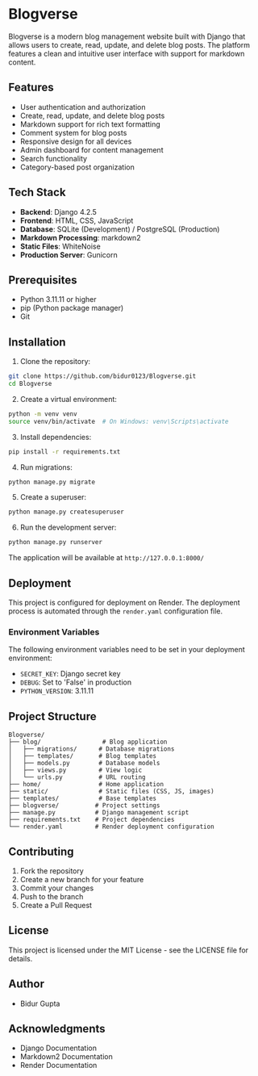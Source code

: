 # Blogverse

Blogverse is a modern blog management website built with Django that allows users to create, read, update, and delete blog posts. The platform features a clean and intuitive user interface with support for markdown content.

## Features

- User authentication and authorization
- Create, read, update, and delete blog posts
- Markdown support for rich text formatting
- Comment system for blog posts
- Responsive design for all devices
- Admin dashboard for content management
- Search functionality
- Category-based post organization

## Tech Stack

- **Backend**: Django 4.2.5
- **Frontend**: HTML, CSS, JavaScript
- **Database**: SQLite (Development) / PostgreSQL (Production)
- **Markdown Processing**: markdown2
- **Static Files**: WhiteNoise
- **Production Server**: Gunicorn

## Prerequisites

- Python 3.11.11 or higher
- pip (Python package manager)
- Git

## Installation

1. Clone the repository:
```bash
git clone https://github.com/bidur0123/Blogverse.git
cd Blogverse
```

2. Create a virtual environment:
```bash
python -m venv venv
source venv/bin/activate  # On Windows: venv\Scripts\activate
```

3. Install dependencies:
```bash
pip install -r requirements.txt
```

4. Run migrations:
```bash
python manage.py migrate
```

5. Create a superuser:
```bash
python manage.py createsuperuser
```

6. Run the development server:
```bash
python manage.py runserver
```

The application will be available at `http://127.0.0.1:8000/`

## Deployment

This project is configured for deployment on Render. The deployment process is automated through the `render.yaml` configuration file.

### Environment Variables

The following environment variables need to be set in your deployment environment:

- `SECRET_KEY`: Django secret key
- `DEBUG`: Set to 'False' in production
- `PYTHON_VERSION`: 3.11.11

## Project Structure

```
Blogverse/
├── blog/                 # Blog application
│   ├── migrations/      # Database migrations
│   ├── templates/       # Blog templates
│   ├── models.py        # Database models
│   ├── views.py         # View logic
│   └── urls.py          # URL routing
├── home/                # Home application
├── static/              # Static files (CSS, JS, images)
├── templates/           # Base templates
├── blogverse/          # Project settings
├── manage.py           # Django management script
├── requirements.txt    # Project dependencies
└── render.yaml         # Render deployment configuration
```

## Contributing

1. Fork the repository
2. Create a new branch for your feature
3. Commit your changes
4. Push to the branch
5. Create a Pull Request

## License

This project is licensed under the MIT License - see the LICENSE file for details.

## Author

- Bidur Gupta

## Acknowledgments

- Django Documentation
- Markdown2 Documentation
- Render Documentation
